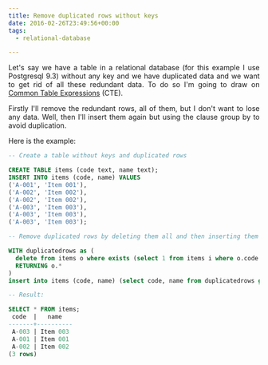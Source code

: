 ```yaml
---
title: Remove duplicated rows without keys
date: 2016-02-26T23:49:56+00:00
tags:
  - relational-database

---
```

<p style="text-align: justify">
  Let's say we have a table in a relational database (for this example I use Postgresql 9.3) without any key and we have duplicated data and we want to get rid of all these redundant data. To do so I'm going to draw on <a href="https://www.postgresql.org/docs/current/static/queries-with.html" target="_blank">Common Table Expressions</a> (CTE).
</p>

<p style="text-align: justify">
  Firstly I'll remove the redundant rows, all of them, but I don't want to lose any data. Well, then I'll insert them again but using the clause group by to avoid duplication.
</p>

<p style="text-align: justify">
  Here is the example:
</p>

```sql
-- Create a table without keys and duplicated rows

CREATE TABLE items (code text, name text);
INSERT INTO items (code, name) VALUES 
('A-001', 'Item 001'), 
('A-002', 'Item 002'), 
('A-002', 'Item 002'), 
('A-003', 'Item 003'), 
('A-003', 'Item 003'), 
('A-003', 'Item 003');

-- Remove duplicated rows by deleting them all and then inserting them without duplications

WITH duplicatedrows as (
  delete from items o where exists (select 1 from items i where o.code = i.code and o.name = i.name group by i.code, i.name)
  RETURNING o.*
)
insert into items (code, name) (select code, name from duplicatedrows group by code, name);

-- Result:

SELECT * FROM items;
 code  |   name   
-------+----------
 A-003 | Item 003
 A-001 | Item 001
 A-002 | Item 002
(3 rows)
```
